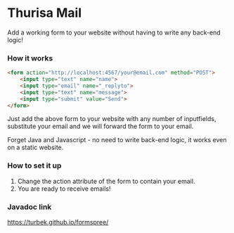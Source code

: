 # Thurisa Mail

Add a working form to your website without having to write any back-end logic!

### How it works

```HTML
<form action="http://localhost:4567/your@email.com" method="POST">
    <input type="text" name="name">
    <input type="email" name="_replyto">
    <input type="text" name="message">
    <input type="submit" value="Send">
</form>
```

Just add the above form to your website with any number of inputfields, substitute your email and we will forward the form to your email.

Forget Java and Javascript - no need to write back-end logic, it works even on a static website.

### How to set it up

1. Change the action attribute of the form to contain your email.
2. You are ready to receive emails!

### Javadoc link
https://turbek.github.io/formspree/
